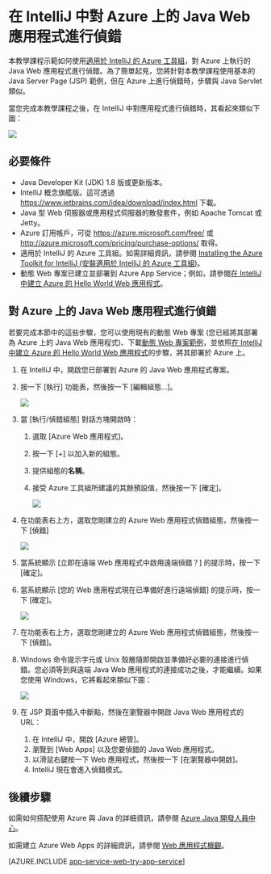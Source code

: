 <properties 
	pageTitle="在 IntelliJ 中對 Azure 上的 Java Web 應用程式進行偵錯 | Microsoft Azure" 
	description="本教學課程示範如何使用 Azure Toolkit for IntelliJ，對 Azure 上執行的 Java Web 應用程式進行偵錯。" 
	services="app-service\web" 
	documentationCenter="java" 
	authors="selvasingh" 
	manager="wpickett" 
	editor=""/>

<tags 
	ms.service="app-service-web" 
	ms.workload="web" 
	ms.tgt_pltfrm="na" 
	ms.devlang="Java" 
	ms.topic="article" 
	ms.date="09/20/2016" 
	ms.author="asirveda;robmcm"/>

# 在 IntelliJ 中對 Azure 上的 Java Web 應用程式進行偵錯

本教學課程示範如何使用[適用於 IntelliJ 的 Azure 工具組]，對 Azure 上執行的 Java Web 應用程式進行偵錯。為了簡單起見，您將針對本教學課程使用基本的 Java Server Page (JSP) 範例，但在 Azure 上進行偵錯時，步驟與 Java Servlet 類似。

當您完成本教學課程之後，在 IntelliJ 中對應用程式進行偵錯時，其看起來類似下圖：

![][01]
 
## 必要條件

* Java Developer Kit (JDK) 1.8 版或更新版本。
* IntelliJ 概念旗艦版。這可透過 <https://www.jetbrains.com/idea/download/index.html> 下載。
* Java 型 Web 伺服器或應用程式伺服器的散發套件，例如 Apache Tomcat 或 Jetty。
* Azure 訂用帳戶，可從 <https://azure.microsoft.com/free/> 或 <http://azure.microsoft.com/pricing/purchase-options/> 取得。
* 適用於 IntelliJ 的 Azure 工具組。如需詳細資訊，請參閱 [Installing the Azure Toolkit for IntelliJ (安裝適用於 IntelliJ 的 Azure 工具組)]。
* 動態 Web 專案已建立並部署到 Azure App Service；例如，請參閱[在 IntelliJ 中建立 Azure 的 Hello World Web 應用程式]。

## 對 Azure 上的 Java Web 應用程式進行偵錯

若要完成本節中的這些步驟，您可以使用現有的動態 Web 專案 (您已經將其部署為 Azure 上的 Java Web 應用程式)、下載[動態 Web 專案範例]，並依照[在 IntelliJ 中建立 Azure 的 Hello World Web 應用程式]的步驟，將其部署於 Azure 上。

1. 在 IntelliJ 中，開啟您已部署到 Azure 的 Java Web 應用程式專案。

1. 按一下 [執行] 功能表，然後按一下 [編輯組態...]。

    ![][02]

1. 當 [執行/偵錯組態] 對話方塊開啟時：

    1. 選取 [Azure Web 應用程式]。
    1. 按一下 [+] 以加入新的組態。
    1. 提供組態的**名稱**。
    1. 接受 Azure 工具組所建議的其餘預設值，然後按一下 [確定]。

        ![][03]

1. 在功能表右上方，選取您剛建立的 Azure Web 應用程式偵錯組態，然後按一下 [偵錯]

    ![][04]

1. 當系統顯示 [立即在遠端 Web 應用程式中啟用遠端偵錯？] 的提示時，按一下 [確定]。

1. 當系統顯示 [您的 Web 應用程式現在已準備好進行遠端偵錯] 的提示時，按一下 [確定]。

    ![][05]

1. 在功能表右上方，選取您剛建立的 Azure Web 應用程式偵錯組態，然後按一下 [偵錯]。

1. Windows 命令提示字元或 Unix 殼層隨即開啟並準備好必要的連接進行偵錯。您必須等到與遠端 Java Web 應用程式的連接成功之後，才能繼續。如果您使用 Windows，它將看起來類似下圖：

    ![][06]

1. 在 JSP 頁面中插入中斷點，然後在瀏覽器中開啟 Java Web 應用程式的 URL：

    1. 在 IntelliJ 中，開啟 [Azure 總管]。
    1. 瀏覽到 [Web Apps] 以及您要偵錯的 Java Web 應用程式。
    1. 以滑鼠右鍵按一下 Web 應用程式，然後按一下 [在瀏覽器中開啟]。
    1. IntelliJ 現在會進入偵錯模式。

## 後續步驟

如需如何搭配使用 Azure 與 Java 的詳細資訊，請參閱 [Azure Java 開發人員中心]。

如需建立 Azure Web Apps 的詳細資訊，請參閱 [Web 應用程式概觀]。

[AZURE.INCLUDE [app-service-web-try-app-service](../../includes/app-service-web-try-app-service.md)]

<!-- URL List -->

[Azure App Service]: http://go.microsoft.com/fwlink/?LinkId=529714
[適用於 IntelliJ 的 Azure 工具組]: ../azure-toolkit-for-intellij.md
[Installing the Azure Toolkit for IntelliJ (安裝適用於 IntelliJ 的 Azure 工具組)]: ../azure-toolkit-for-intellij-installation.md
[在 IntelliJ 中建立 Azure 的 Hello World Web 應用程式]: ./app-service-web-intellij-create-hello-world-web-app.md
[動態 Web 專案範例]: http://go.microsoft.com/fwlink/?LinkId=817337

[Azure Java 開發人員中心]: https://azure.microsoft.com/develop/java/
[Web 應用程式概觀]: ./app-service-web-overview.md

<!-- IMG List -->

[01]: ./media/app-service-web-debug-java-web-app-in-intellij/01-debug-java-web-app-in-intellij.png
[02]: ./media/app-service-web-debug-java-web-app-in-intellij/02-configure-intellij-remote-debug.png
[03]: ./media/app-service-web-debug-java-web-app-in-intellij/03-debug-configuration.png
[04]: ./media/app-service-web-debug-java-web-app-in-intellij/04-select-debug.png
[05]: ./media/app-service-web-debug-java-web-app-in-intellij/05-ready-for-remote-debugging.png
[06]: ./media/app-service-web-debug-java-web-app-in-intellij/06-windows-command-prompt-connection-successful-to-remote.png

<!---HONumber=AcomDC_0921_2016-->